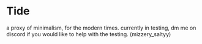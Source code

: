 # Tide
a proxy of minimalism, for the modern times.
currently in testing, dm me on discord if you would like to help with the testing. (mizzery_saltyy)
